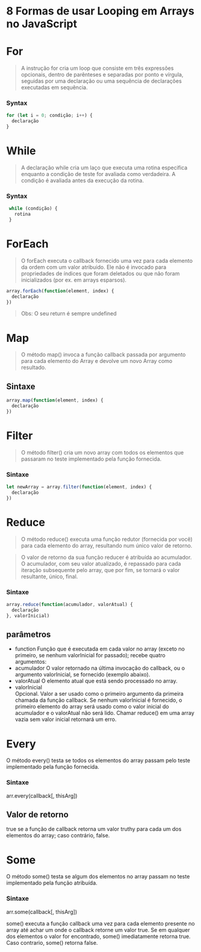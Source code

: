 
# 8 Formas de usar Looping em Arrays no JavaScript 

# For 
> A instrução for cria um loop que consiste em três expressões opcionais, dentro de parênteses e separadas por ponto e vírgula, seguidas por uma declaração ou uma sequência de declarações executadas em sequência.
### Syntax
  ```javascript
  for (let i = 0; condição; i++) {
    declaração
  }  
  ```
  
  

# While
> A declaração while cria um laço que executa uma rotina especifica enquanto a condição de teste for avaliada como verdadeira. A condição é avaliada antes da execução da rotina.
### Syntax
 ```javascript
  while (condição) {
    rotina
  }
  ``` 

# ForEach
> O forEach executa o callback fornecido uma vez para cada elemento da ordem com um valor atribuido. Ele não é invocado para propriedades de índices que foram deletados ou que não foram inicializados (por ex. em arrays esparsos).

```javascript
array.forEach(function(element, index) {
  declaração
})
```

> Obs: O seu return é sempre undefined

# Map
> O método map() invoca a função callback passada por argumento para cada elemento do Array e devolve um novo Array como resultado.

## Sintaxe
```javascript
array.map(function(element, index) {
  declaração
})
```

# Filter
> O método filter() cria um novo array com todos os elementos que passaram no teste implementado pela função fornecida.

### Sintaxe
```javascript
let newArray = array.filter(function(element, index) {
  declaração
})
```

# Reduce  
> O método reduce() executa uma função redutor (fornecida por você) para cada elemento do array, resultando num único valor de retorno.

> O valor de retorno da sua função reducer é atribuída ao acumulador. O acumulador, com seu valor atualizado, é repassado para cada iteração subsequente pelo array, que por fim, se tornará o valor resultante, único, final.

  ### Sintaxe
  ```javascript
  array.reduce(function(acumulador, valorAtual) {
    declaração
  }, valorInicial)
```

  ## parâmetros
  - function
  Função que é executada em cada valor no array (exceto no primeiro, se nenhum valorInicial for passado); recebe quatro argumentos:
  - acumulador
  O valor retornado na última invocação do callback, ou o argumento valorInicial, se fornecido (exemplo abaixo).
  - valorAtual
  O elemento atual que está sendo processado no array.
- valorInicial  
Opcional. Valor a ser usado como o primeiro argumento da primeira chamada da função callback. Se nenhum valorInicial é fornecido, o primeiro elemento do array será usado como o valor inicial do acumulador e o valorAtual não será lido. Chamar reduce() em uma array vazia sem valor inicial retornará um erro.

# Every  
  O método every() testa se todos os elementos do array passam pelo teste implementado pela função fornecida.

  ### Sintaxe
  arr.every(callback[, thisArg])

  ## Valor de retorno
  true se a função de callback retorna um valor truthy para cada um dos elementos do array; caso contrário, false.

# Some
O método some() testa se algum dos elementos no array passam no teste implementado pela função atribuída.

### Sintaxe
arr.some(callback[, thisArg])

some() executa a função callback uma vez para cada elemento presente no array até achar um onde o callback retorne um valor true. Se em qualquer dos elementos o valor for encontrado, some() imediatamente retorna true. Caso contrario, some() retorna false.
